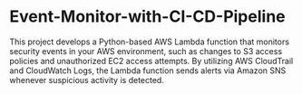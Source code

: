 # Event-Monitor-with-CI-CD-Pipeline
This project develops a Python-based AWS Lambda function that monitors security events in your AWS environment, such as changes to S3 access policies and unauthorized EC2 access attempts. By utilizing AWS CloudTrail and CloudWatch Logs, the Lambda function sends alerts via Amazon SNS whenever suspicious activity is detected.
